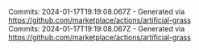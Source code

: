 Commits: 2024-01-17T19:19:08.067Z - Generated via https://github.com/marketplace/actions/artificial-grass
<br>
Commits: 2024-01-17T19:19:08.067Z - Generated via https://github.com/marketplace/actions/artificial-grass
<br>
